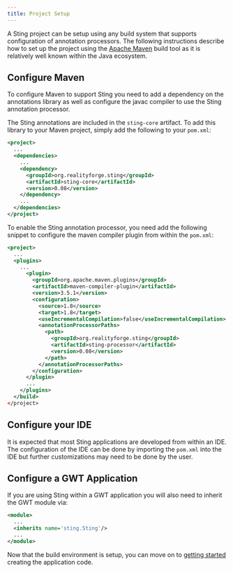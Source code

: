 ```yaml
---
title: Project Setup
---
```


A Sting project can be setup using any build system that supports configuration of annotation
processors. The following instructions describe how to set up the project using the
[Apache Maven](https://maven.apache.org) build tool as it is relatively well known within the Java ecosystem.

## Configure Maven

To configure Maven to support Sting you need to add a dependency on the annotations library as well as
configure the javac compiler to use the Sting annotation processor.

The Sting annotations are included in the `sting-core` artifact. To add this library to
your Maven project, simply add the following to your `pom.xml`:

```xml
<project>
  ...
  <dependencies>
    ...
    <dependency>
      <groupId>org.realityforge.sting</groupId>
      <artifactId>sting-core</artifactId>
      <version>0.08</version>
    </dependency>
    ...
  </dependencies>
</project>
```

To enable the Sting annotation processor, you need add the following snippet to configure the maven
compiler plugin from within the `pom.xml`:

```xml
<project>
  ...
  <plugins>
    ...
      <plugin>
        <groupId>org.apache.maven.plugins</groupId>
        <artifactId>maven-compiler-plugin</artifactId>
        <version>3.5.1</version>
        <configuration>
          <source>1.8</source>
          <target>1.8</target>
          <useIncrementalCompilation>false</useIncrementalCompilation>
          <annotationProcessorPaths>
            <path>
              <groupId>org.realityforge.sting</groupId>
              <artifactId>sting-processor</artifactId>
              <version>0.08</version>
            </path>
          </annotationProcessorPaths>
        </configuration>
      </plugin>
      ...
    </plugins>
  </build>
</project>
```

## Configure your IDE

It is expected that most Sting applications are developed from within an IDE. The configuration of the IDE
can be done by importing the `pom.xml` into the IDE but further customizations may need to be done by
the user.

## Configure a GWT Application

If you are using Sting within a GWT application you will also need to inherit the GWT module via:

```xml
<module>
  ...
  <inherits name='sting.Sting'/>
  ...
</module>
```

Now that the build environment is setup, you can move on to [getting started](getting_started.md) creating
the application code.
